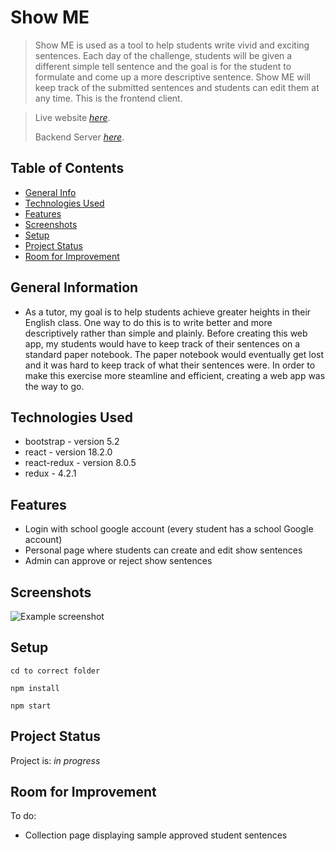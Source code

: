 # Show ME
> Show ME is used as a tool to help students write vivid and exciting sentences. Each day of the challenge, students will be given a different simple tell sentence and the goal is for the student to formulate and come up a more descriptive sentence. Show ME will keep track of the submitted sentences and students can edit them at any time. This is the frontend client.

> Live website [_here_](https://show-me-not-tell.netlify.app/).
> 
> Backend Server [_here_](https://github.com/ragedestiny/showme-backend).

## Table of Contents
* [General Info](#general-information)
* [Technologies Used](#technologies-used)
* [Features](#features)
* [Screenshots](#screenshots)
* [Setup](#setup)
* [Project Status](#project-status)
* [Room for Improvement](#room-for-improvement)

## General Information
- As a tutor, my goal is to help students achieve greater heights in their English class. One way to do this is to write better and more descriptively rather than simple and plainly. Before creating this web app, my students would have to keep track of their sentences on a standard paper notebook. The paper notebook would eventually get lost and it was hard to keep track of what their sentences were. In order to make this exercise more steamline and efficient, creating a web app was the way to go.


## Technologies Used
- bootstrap - version 5.2
- react - version 18.2.0
- react-redux - version 8.0.5
- redux - 4.2.1


## Features
- Login with school google account (every student has a school Google account)
- Personal page where students can create and edit show sentences
- Admin can approve or reject show sentences


## Screenshots
![Example screenshot](./img/screenshot.png)
<!-- If you have screenshots you'd like to share, include them here. -->


## Setup

`cd to correct folder`

`npm install`

`npm start`


## Project Status
Project is: _in progress_


## Room for Improvement
To do:
- Collection page displaying sample approved student sentences

